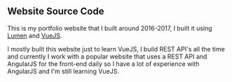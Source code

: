## Website Source Code

This is my portfolio website that I built around 2016-2017, I built it using [Lumen](https://lumen.laravel.com/) and [VueJS](https://vuejs.org/).

I mostly built this website just to learn VueJS, I build REST API's all the time and currently I work with a popular website that uses a REST API and AngularJS for the front-end daily so I have a lot of experience with AngularJS and I'm still learning VueJS.
